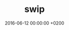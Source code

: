 ---
layout: project
title: "swip"
date: "2016-06-12 00:00:00 +0200"
background: "assets/swip.png"
---